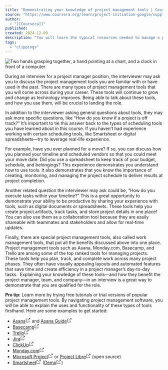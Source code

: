 ```yaml
---
title: "Demonstrating your knowledge of project management tools | Coursera"
source: "https://www.coursera.org/learn/project-initiation-google/supplement/6tBKc/demonstrating-your-knowledge-of-project-management-tools"
author:
  - "[[Coursera]]"
published:
created: 2024-12-09
description: "You will learn the typical resources needed to manage a project, recognize the importance of clear and consistent project documentation, understand the key components of project proposals and charters and develop a project charter, and evaluate ..."
tags:
  - "clippings"
---
```

![Two hands grasping together, a hand pointing at a chart, and a clock in front of a computer](https://d3c33hcgiwev3.cloudfront.net/imageAssetProxy.v1/mY1BrNHgRoWNQazR4DaFHg_b74d8b74ec1641609d0a1d3a4d1c8ff1_Tools.png?expiry=1733875200000&hmac=SOIJzNYlK55hl2gr2aGeiu8L6Q2It2bwsB-zR0wpQbQ)

During an interview for a project manager position, the interviewer may ask you to discuss the project management tools you are familiar with or have used in the past. There are many types of project management tools that you will come across during your career. These tools will continue to grow and change as technology improves. Being able to talk about these tools, and how you use them, will be crucial to landing the role.

In addition to the interviewer asking general questions about tools, they may ask more specific questions, like “How do you know if a project is off track?” It’s important to tie this answer back to the types of scheduling tools you have learned about in this course. If you haven’t had experience working with certain scheduling tools, like Smartsheet or digital spreadsheets—try to leverage real-life experience. 

For example, have you ever planned for a move? If so, you can discuss how you planned your timeline and scheduled vendors so that you could meet your move date. Did you use a spreadsheet to keep track of your budget, schedule, and belongings? This experience demonstrates you understand how to use tools. It also demonstrates that you know the importance of creating, monitoring, and managing the project schedule to deliver results at project completion. 

Another related question the interviewer may ask could be, “How do you execute tasks within your timeline?” This is a great opportunity to demonstrate your ability to be productive by sharing your experience with tools, such as digital documents or spreadsheets. These tools help you create project artifacts, track tasks, and store project details in one place! You can also use them as a collaboration tool because they are easily shareable with teammates and stakeholders and allow for real-time updates. 

Finally, there are special project management tools, also called work management tools, that put all the benefits discussed above into one place. Project management tools such as Asana, Monday.com, Basecamp, and Trello are among some of the top ranked tools for managing projects.  These tools help you plan, track, and complete work across many project phases. They often have visually appealing layouts and automated features that save time and create efficiency in a project manager’s day-to-day tasks.  Explaining your knowledge of these tools—and how they benefit the project manager, team, and company—in an interview is a great way to demonstrate that you are qualified for the role.

**Pro tip:** Learn more by trying free tutorials or trial versions of popular project management tools. By navigating project management software, you will be able to explain the uses and functionality of these types of tools firsthand. Here are some examples to get started:

- [Asana<svg aria-labelledby="cds-react-aria-971-title" fill="none" focusable="false" height="16" role="img" viewBox="0 0 16 16" width="16" class="css-8blerm" id="cds-react-aria-971"><title id="cds-react-aria-971-title">Opens in a new tab</title><path fill-rule="evenodd" clip-rule="evenodd" d="M1.5 3.5H6v1H2.5v9h9V10h1v4.5h-11v-11zM13.5 2.5H10v-1h4.5V6h-1V2.5z" fill="currentColor"></path><path fill-rule="evenodd" clip-rule="evenodd" d="M6.646 8.646l7-7 .708.708-7 7-.708-.708z" fill="currentColor"></path></svg>](https://asana.com/) and [Asana Guide<svg aria-labelledby="cds-react-aria-972-title" fill="none" focusable="false" height="16" role="img" viewBox="0 0 16 16" width="16" class="css-8blerm" id="cds-react-aria-972"><title id="cds-react-aria-972-title">Opens in a new tab</title><path fill-rule="evenodd" clip-rule="evenodd" d="M1.5 3.5H6v1H2.5v9h9V10h1v4.5h-11v-11zM13.5 2.5H10v-1h4.5V6h-1V2.5z" fill="currentColor"></path><path fill-rule="evenodd" clip-rule="evenodd" d="M6.646 8.646l7-7 .708.708-7 7-.708-.708z" fill="currentColor"></path></svg>](https://asana.com/guide)
- [Basecamp<svg aria-labelledby="cds-react-aria-973-title" fill="none" focusable="false" height="16" role="img" viewBox="0 0 16 16" width="16" class="css-8blerm" id="cds-react-aria-973"><title id="cds-react-aria-973-title">Opens in a new tab</title><path fill-rule="evenodd" clip-rule="evenodd" d="M1.5 3.5H6v1H2.5v9h9V10h1v4.5h-11v-11zM13.5 2.5H10v-1h4.5V6h-1V2.5z" fill="currentColor"></path><path fill-rule="evenodd" clip-rule="evenodd" d="M6.646 8.646l7-7 .708.708-7 7-.708-.708z" fill="currentColor"></path></svg>](https://basecamp.com/)
- [Trello<svg aria-labelledby="cds-react-aria-974-title" fill="none" focusable="false" height="16" role="img" viewBox="0 0 16 16" width="16" class="css-8blerm" id="cds-react-aria-974"><title id="cds-react-aria-974-title">Opens in a new tab</title><path fill-rule="evenodd" clip-rule="evenodd" d="M1.5 3.5H6v1H2.5v9h9V10h1v4.5h-11v-11zM13.5 2.5H10v-1h4.5V6h-1V2.5z" fill="currentColor"></path><path fill-rule="evenodd" clip-rule="evenodd" d="M6.646 8.646l7-7 .708.708-7 7-.708-.708z" fill="currentColor"></path></svg>](https://trello.com/en-US)
- [Jira<svg aria-labelledby="cds-react-aria-975-title" fill="none" focusable="false" height="16" role="img" viewBox="0 0 16 16" width="16" class="css-8blerm" id="cds-react-aria-975"><title id="cds-react-aria-975-title">Opens in a new tab</title><path fill-rule="evenodd" clip-rule="evenodd" d="M1.5 3.5H6v1H2.5v9h9V10h1v4.5h-11v-11zM13.5 2.5H10v-1h4.5V6h-1V2.5z" fill="currentColor"></path><path fill-rule="evenodd" clip-rule="evenodd" d="M6.646 8.646l7-7 .708.708-7 7-.708-.708z" fill="currentColor"></path></svg>](https://www.atlassian.com/software/jira)
- [ClickUp<svg aria-labelledby="cds-react-aria-976-title" fill="none" focusable="false" height="16" role="img" viewBox="0 0 16 16" width="16" class="css-8blerm" id="cds-react-aria-976"><title id="cds-react-aria-976-title">Opens in a new tab</title><path fill-rule="evenodd" clip-rule="evenodd" d="M1.5 3.5H6v1H2.5v9h9V10h1v4.5h-11v-11zM13.5 2.5H10v-1h4.5V6h-1V2.5z" fill="currentColor"></path><path fill-rule="evenodd" clip-rule="evenodd" d="M6.646 8.646l7-7 .708.708-7 7-.708-.708z" fill="currentColor"></path></svg>](https://www.clickup.com/)
- [Monday.com<svg aria-labelledby="cds-react-aria-977-title" fill="none" focusable="false" height="16" role="img" viewBox="0 0 16 16" width="16" class="css-8blerm" id="cds-react-aria-977"><title id="cds-react-aria-977-title">Opens in a new tab</title><path fill-rule="evenodd" clip-rule="evenodd" d="M1.5 3.5H6v1H2.5v9h9V10h1v4.5h-11v-11zM13.5 2.5H10v-1h4.5V6h-1V2.5z" fill="currentColor"></path><path fill-rule="evenodd" clip-rule="evenodd" d="M6.646 8.646l7-7 .708.708-7 7-.708-.708z" fill="currentColor"></path></svg>](https://monday.com/)
- [Microsoft Project<svg aria-labelledby="cds-react-aria-978-title" fill="none" focusable="false" height="16" role="img" viewBox="0 0 16 16" width="16" class="css-8blerm" id="cds-react-aria-978"><title id="cds-react-aria-978-title">Opens in a new tab</title><path fill-rule="evenodd" clip-rule="evenodd" d="M1.5 3.5H6v1H2.5v9h9V10h1v4.5h-11v-11zM13.5 2.5H10v-1h4.5V6h-1V2.5z" fill="currentColor"></path><path fill-rule="evenodd" clip-rule="evenodd" d="M6.646 8.646l7-7 .708.708-7 7-.708-.708z" fill="currentColor"></path></svg>](https://www.microsoft.com/en-us/microsoft-365/project/project-management-software) or [Project Libre<svg aria-labelledby="cds-react-aria-979-title" fill="none" focusable="false" height="16" role="img" viewBox="0 0 16 16" width="16" class="css-8blerm" id="cds-react-aria-979"><title id="cds-react-aria-979-title">Opens in a new tab</title><path fill-rule="evenodd" clip-rule="evenodd" d="M1.5 3.5H6v1H2.5v9h9V10h1v4.5h-11v-11zM13.5 2.5H10v-1h4.5V6h-1V2.5z" fill="currentColor"></path><path fill-rule="evenodd" clip-rule="evenodd" d="M6.646 8.646l7-7 .708.708-7 7-.708-.708z" fill="currentColor"></path></svg>](https://www.projectlibre.com/) (open source)
- [Smartsheet<svg aria-labelledby="cds-react-aria-980-title" fill="none" focusable="false" height="16" role="img" viewBox="0 0 16 16" width="16" class="css-8blerm" id="cds-react-aria-980"><title id="cds-react-aria-980-title">Opens in a new tab</title><path fill-rule="evenodd" clip-rule="evenodd" d="M1.5 3.5H6v1H2.5v9h9V10h1v4.5h-11v-11zM13.5 2.5H10v-1h4.5V6h-1V2.5z" fill="currentColor"></path><path fill-rule="evenodd" clip-rule="evenodd" d="M6.646 8.646l7-7 .708.708-7 7-.708-.708z" fill="currentColor"></path></svg>](https://www.smartsheet.com/) ([Demo<svg aria-labelledby="cds-react-aria-981-title" fill="none" focusable="false" height="16" role="img" viewBox="0 0 16 16" width="16" class="css-8blerm" id="cds-react-aria-981"><title id="cds-react-aria-981-title">Opens in a new tab</title><path fill-rule="evenodd" clip-rule="evenodd" d="M1.5 3.5H6v1H2.5v9h9V10h1v4.5h-11v-11zM13.5 2.5H10v-1h4.5V6h-1V2.5z" fill="currentColor"></path><path fill-rule="evenodd" clip-rule="evenodd" d="M6.646 8.646l7-7 .708.708-7 7-.708-.708z" fill="currentColor"></path></svg>](https://www.youtube.com/watch?v=quGpnXiCUms "Link to YouTube demo"))